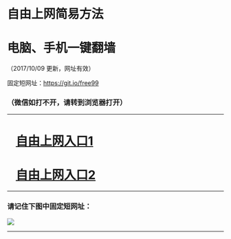﻿# 自由上网简易方法

# 电脑、手机一键翻墙

（2017/10/09 更新，网址有效）

固定短网址：https://git.io/free99

### （微信如打不开，请转到浏览器打开）


***





# &nbsp;&nbsp; <a href="http://ft126699296.fwq-tz-1001.info/fwqtz01.html?t=100900114628 " target="_blank">自由上网入口1</a>
# &nbsp;&nbsp; <a href="http://ft2763231102.fwq-tz-1002.info/fwqtz02.html?t=100900123673 " target="_blank">自由上网入口2</a>
***

### 请记住下图中固定短网址：

<img src="https://s3-us-west-2.amazonaws.com/fwq-1001/yjfq-20170905okok.png" /> 


***

